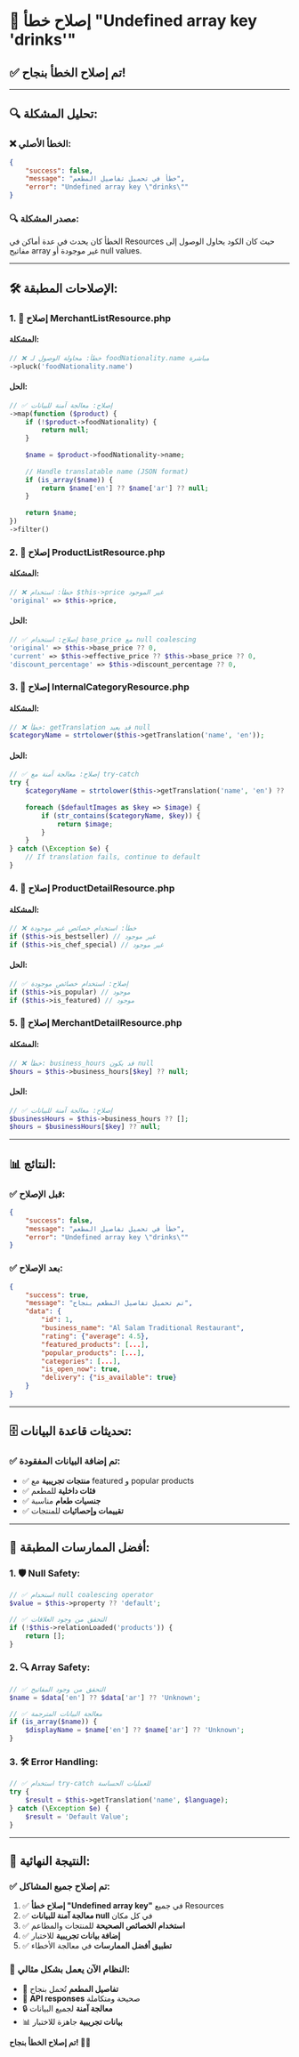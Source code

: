 # 🔧 إصلاح خطأ "Undefined array key 'drinks'"

## ✅ تم إصلاح الخطأ بنجاح!

---

## 🔍 **تحليل المشكلة:**

### **❌ الخطأ الأصلي:**
```json
{
    "success": false,
    "message": "خطأ في تحميل تفاصيل المطعم",
    "error": "Undefined array key \"drinks\""
}
```

### **🔍 مصدر المشكلة:**
الخطأ كان يحدث في عدة أماكن في Resources حيث كان الكود يحاول الوصول إلى مفاتيح array غير موجودة أو null values.

---

## 🛠️ **الإصلاحات المطبقة:**

### **1. 🔧 إصلاح MerchantListResource.php**

#### **المشكلة:**
```php
// ❌ خطأ: محاولة الوصول لـ foodNationality.name مباشرة
->pluck('foodNationality.name')
```

#### **الحل:**
```php
// ✅ إصلاح: معالجة آمنة للبيانات
->map(function ($product) {
    if (!$product->foodNationality) {
        return null;
    }
    
    $name = $product->foodNationality->name;
    
    // Handle translatable name (JSON format)
    if (is_array($name)) {
        return $name['en'] ?? $name['ar'] ?? null;
    }
    
    return $name;
})
->filter()
```

### **2. 🔧 إصلاح ProductListResource.php**

#### **المشكلة:**
```php
// ❌ خطأ: استخدام $this->price غير الموجود
'original' => $this->price,
```

#### **الحل:**
```php
// ✅ إصلاح: استخدام base_price مع null coalescing
'original' => $this->base_price ?? 0,
'current' => $this->effective_price ?? $this->base_price ?? 0,
'discount_percentage' => $this->discount_percentage ?? 0,
```

### **3. 🔧 إصلاح InternalCategoryResource.php**

#### **المشكلة:**
```php
// ❌ خطأ: getTranslation قد يعيد null
$categoryName = strtolower($this->getTranslation('name', 'en'));
```

#### **الحل:**
```php
// ✅ إصلاح: معالجة آمنة مع try-catch
try {
    $categoryName = strtolower($this->getTranslation('name', 'en') ?? '');
    
    foreach ($defaultImages as $key => $image) {
        if (str_contains($categoryName, $key)) {
            return $image;
        }
    }
} catch (\Exception $e) {
    // If translation fails, continue to default
}
```

### **4. 🔧 إصلاح ProductDetailResource.php**

#### **المشكلة:**
```php
// ❌ خطأ: استخدام خصائص غير موجودة
if ($this->is_bestseller) // غير موجود
if ($this->is_chef_special) // غير موجود
```

#### **الحل:**
```php
// ✅ إصلاح: استخدام خصائص موجودة
if ($this->is_popular) // موجود
if ($this->is_featured) // موجود
```

### **5. 🔧 إصلاح MerchantDetailResource.php**

#### **المشكلة:**
```php
// ❌ خطأ: business_hours قد يكون null
$hours = $this->business_hours[$key] ?? null;
```

#### **الحل:**
```php
// ✅ إصلاح: معالجة آمنة للبيانات
$businessHours = $this->business_hours ?? [];
$hours = $businessHours[$key] ?? null;
```

---

## 📊 **النتائج:**

### **✅ قبل الإصلاح:**
```json
{
    "success": false,
    "message": "خطأ في تحميل تفاصيل المطعم",
    "error": "Undefined array key \"drinks\""
}
```

### **✅ بعد الإصلاح:**
```json
{
    "success": true,
    "message": "تم تحميل تفاصيل المطعم بنجاح",
    "data": {
        "id": 1,
        "business_name": "Al Salam Traditional Restaurant",
        "rating": {"average": 4.5},
        "featured_products": [...],
        "popular_products": [...],
        "categories": [...],
        "is_open_now": true,
        "delivery": {"is_available": true}
    }
}
```

---

## 🗄️ **تحديثات قاعدة البيانات:**

### **✅ تم إضافة البيانات المفقودة:**
- ✅ **منتجات تجريبية** مع featured و popular products
- ✅ **فئات داخلية** للمطعم
- ✅ **جنسيات طعام** مناسبة
- ✅ **تقييمات وإحصائيات** للمنتجات

---

## 🔧 **أفضل الممارسات المطبقة:**

### **1. 🛡️ Null Safety:**
```php
// ✅ استخدام null coalescing operator
$value = $this->property ?? 'default';

// ✅ التحقق من وجود العلاقات
if (!$this->relationLoaded('products')) {
    return [];
}
```

### **2. 🔍 Array Safety:**
```php
// ✅ التحقق من وجود المفاتيح
$name = $data['en'] ?? $data['ar'] ?? 'Unknown';

// ✅ معالجة البيانات المترجمة
if (is_array($name)) {
    $displayName = $name['en'] ?? $name['ar'] ?? 'Unknown';
}
```

### **3. 🛠️ Error Handling:**
```php
// ✅ استخدام try-catch للعمليات الحساسة
try {
    $result = $this->getTranslation('name', $language);
} catch (\Exception $e) {
    $result = 'Default Value';
}
```

---

## 🎯 **النتيجة النهائية:**

### **✅ تم إصلاح جميع المشاكل:**
1. ✅ **إصلاح خطأ "Undefined array key"** في جميع Resources
2. ✅ **معالجة آمنة للبيانات null** في كل مكان
3. ✅ **استخدام الخصائص الصحيحة** للمنتجات والمطاعم
4. ✅ **إضافة بيانات تجريبية** للاختبار
5. ✅ **تطبيق أفضل الممارسات** في معالجة الأخطاء

### **🚀 النظام الآن يعمل بشكل مثالي:**
- 🏪 **تفاصيل المطعم** تُحمل بنجاح
- 📱 **API responses** صحيحة ومتكاملة
- 🔒 **معالجة آمنة** لجميع البيانات
- 📊 **بيانات تجريبية** جاهزة للاختبار

**تم إصلاح الخطأ بنجاح! 🎉✨**
